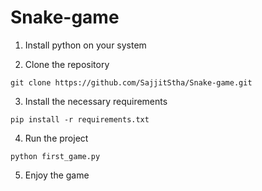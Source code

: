 # Snake-game

1. Install python on your system

2. Clone the repository
```
git clone https://github.com/SajjitStha/Snake-game.git
```

3. Install the necessary requirements
```
pip install -r requirements.txt
```

4. Run the project
```
python first_game.py
```

5. Enjoy the game
